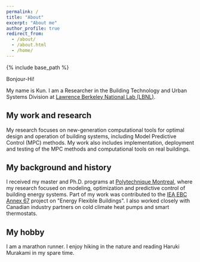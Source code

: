 ```yaml
---
permalink: /
title: "About"
excerpt: "About me"
author_profile: true
redirect_from:
  - /about/
  - /about.html
  - /home/
---
```


{% include base_path %}

Bonjour-Hi!

My name is Kun. I am a Researcher in the Building Technology and Urban Systems Division at [Lawrence Berkeley National Lab (LBNL)](http://www.lbl.gov).

## My work and research

My research focuses on new-generation computational tools for optimal design and operation of building systems, including Model Predictive Control (MPC) methods. My work also includes implementation, deployment and testing of the MPC methods and computational tools on real buildings.

## My background and history

I received my master and Ph.D. programs at [Polytechnique Montreal](http://www.polymtl.ca), where my research focused on modeling, optimization and predictive control of building energy systems. Part of my work was contributed to the [IEA EBC Annex 67](http://www.annex67.org/) project on "Energy Flexible Buildings". I also worked closely with Canadian industry partners on cold climate heat pumps and smart thermostats.

## My hobby
I am a marathon runner. I enjoy hiking in the nature and reading Haruki Murakami in my spare time.

